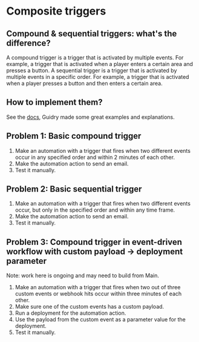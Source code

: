 # Composite triggers

## Compound & sequential triggers: what's the difference?

A compound trigger is a trigger that is activated by multiple events. For example, a trigger that is activated when a player enters a certain area and presses a button. A sequential trigger is a trigger that is activated by multiple events in a specific order. For example, a trigger that is activated when a player presses a button and then enters a certain area.

## How to implement them?

See the [docs](https://docs.prefect.io/latest/concepts/automations), Guidry made some great examples and explanations.

## Problem 1: Basic compound trigger

1. Make an automation with a trigger that fires when two different events occur in any specified order and within 2 minutes of each other.
1. Make the automation action to send an email.
1. Test it manually.

## Problem 2: Basic sequential trigger

1. Make an automation with a trigger that fires when two different events occur, but only in the specified order and within any time frame.
1. Make the automation action to send an email.
1. Test it manually.

## Problem 3: Compound trigger in event-driven workflow with custom payload -> deployment parameter

Note: work here is ongoing and may need to build from Main.

1. Make an automation with a trigger that fires when two out of three custom events or webhook hits occur within three minutes of each other.
1. Make sure one of the custom events has a custom payload.
1. Run a deployment for the automation action.
1. Use the payload from the custom event as a parameter value for the deployment.
1. Test it manually.
